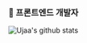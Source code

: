 ### 🌳 프론트엔드 개발자

![Ujaa's github stats](https://github-readme-stats.vercel.app/api?username=Ujaa&show_icons=true)
